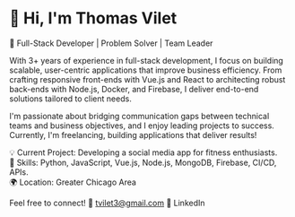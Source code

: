# 👋 Hi, I'm Thomas Vilet
🚀 Full-Stack Developer | Problem Solver | Team Leader

With 3+ years of experience in full-stack development, I focus on building scalable, user-centric applications that improve business efficiency. From crafting responsive front-ends with Vue.js and React to architecting robust back-ends with Node.js, Docker, and Firebase, I deliver end-to-end solutions tailored to client needs.

I'm passionate about bridging communication gaps between technical teams and business objectives, and I enjoy leading projects to success. Currently, I'm freelancing, building applications that deliver results!

💡 Current Project: Developing a social media app for fitness enthusiasts.  
🔧 Skills: Python, JavaScript, Vue.js, Node.js, MongoDB, Firebase, CI/CD, APIs.    
🌍 Location: Greater Chicago Area  

Feel free to connect!
📧 tvilet3@gmail.com
💼 LinkedIn
